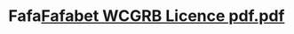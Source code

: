 # Fafa[Fafabet WCGRB Licence pdf.pdf](https://github.com/Kev321/Fafa/files/9551269/Fafabet.WCGRB.Licence.pdf.pdf)
